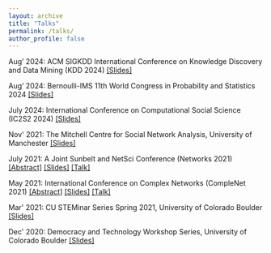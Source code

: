 ```yaml
---
layout: archive
title: "Talks"
permalink: /talks/
author_profile: false
---
```



Aug’ 2024: ACM SIGKDD International Conference on Knowledge Discovery and Data Mining (KDD 2024) [[Slides]](https://drive.google.com/file/d/1cgoHLXMvDoeya0FLA2SwJMIYZ6a-Haa3/view)


Aug’ 2024: Bernoulli-IMS 11th World Congress in Probability and Statistics 2024 [[Slides]](https://drive.google.com/file/d/1yhj-RaP4OiDm5MFBcAkrCsW_BsrrU7ni/view)


July 2024: International Conference on Computational Social Science (IC2S2 2024) [[Slides]](https://drive.google.com/file/d/1q1wNcYSlFQzPuvH_q0Yd8mAJhk695UH7/view)



Nov' 2021: The Mitchell Centre for Social Network Analysis, University of Manchester [[Slides]](https://o365coloradoedu-my.sharepoint.com/personal/updu6059_colorado_edu/_layouts/15/onedrive.aspx?id=%2Fpersonal%2Fupdu6059%5Fcolorado%5Fedu%2FDocuments%2FG%2FPhD%5FApplicationDocuments%2FUniversityOfManchester%5F24Nov2021%5FSlides%2Epdf&parent=%2Fpersonal%2Fupdu6059%5Fcolorado%5Fedu%2FDocuments%2FG%2FPhD%5FApplicationDocuments&ga=1)



July 2021: A Joint Sunbelt and NetSci Conference (Networks 2021) [[Abstract]](https://o365coloradoedu-my.sharepoint.com/personal/updu6059_colorado_edu/_layouts/15/onedrive.aspx?id=%2Fpersonal%2Fupdu6059%5Fcolorado%5Fedu%2FDocuments%2FG%2FPhD%5FApplicationDocuments%2FNetworks2021%5FAbstract%2Epdf&parent=%2Fpersonal%2Fupdu6059%5Fcolorado%5Fedu%2FDocuments%2FG%2FPhD%5FApplicationDocuments&ga=1) [[Slides]](https://o365coloradoedu-my.sharepoint.com/personal/updu6059_colorado_edu/_layouts/15/onedrive.aspx?id=%2Fpersonal%2Fupdu6059%5Fcolorado%5Fedu%2FDocuments%2FG%2FPhD%5FApplicationDocuments%2FNetworks2021%5FSlides%2Epdf&parent=%2Fpersonal%2Fupdu6059%5Fcolorado%5Fedu%2FDocuments%2FG%2FPhD%5FApplicationDocuments&ga=1) [[Talk]](https://o365coloradoedu-my.sharepoint.com/personal/updu6059_colorado_edu/_layouts/15/stream.aspx?id=%2Fpersonal%2Fupdu6059%5Fcolorado%5Fedu%2FDocuments%2FG%2FPhD%5FApplicationDocuments%2FNetworksTalk%5FJuly6th2021%2Emp4&ga=1&referrer=StreamWebApp%2EWeb&referrerScenario=AddressBarCopied%2Eview%2E780d116f%2D1728%2D4ab1%2Db402%2D5226c5b90e7a)



May 2021: International Conference on Complex Networks (CompleNet 2021) [[Abstract]](https://o365coloradoedu-my.sharepoint.com/personal/updu6059_colorado_edu/_layouts/15/onedrive.aspx?id=%2Fpersonal%2Fupdu6059%5Fcolorado%5Fedu%2FDocuments%2FG%2FPhD%5FApplicationDocuments%2FCompleNet2021%5FAbstract%2Epdf&parent=%2Fpersonal%2Fupdu6059%5Fcolorado%5Fedu%2FDocuments%2FG%2FPhD%5FApplicationDocuments&ga=1) [[Slides]](https://o365coloradoedu-my.sharepoint.com/personal/updu6059_colorado_edu/_layouts/15/onedrive.aspx?id=%2Fpersonal%2Fupdu6059%5Fcolorado%5Fedu%2FDocuments%2FG%2FPhD%5FApplicationDocuments%2FCompleNet2021%5FSlides%2Epdf&parent=%2Fpersonal%2Fupdu6059%5Fcolorado%5Fedu%2FDocuments%2FG%2FPhD%5FApplicationDocuments&ga=1) [[Talk]](https://o365coloradoedu-my.sharepoint.com/personal/updu6059_colorado_edu/_layouts/15/stream.aspx?id=%2Fpersonal%2Fupdu6059%5Fcolorado%5Fedu%2FDocuments%2FG%2FPhD%5FApplicationDocuments%2FCompleNet2021%5FMay24th2021%2Emp4&ga=1&referrer=StreamWebApp%2EWeb&referrerScenario=AddressBarCopied%2Eview%2E7cc8b675%2Df15b%2D42a3%2Da07b%2D85aed865b7ab)



Mar' 2021: CU STEMinar Series Spring 2021, University of Colorado Boulder [[Slides]](https://o365coloradoedu-my.sharepoint.com/:b:/g/personal/updu6059_colorado_edu/EbbiVReREFpPn0KhnAbEuJcByz8sNSKk1lYtnMldbcyS-w?e=6tLfwy)



Dec' 2020: Democracy and Technology Workshop Series, University of Colorado Boulder [[Slides]](https://o365coloradoedu-my.sharepoint.com/:v:/g/personal/updu6059_colorado_edu/ETYFjRDqERZCplOTP6LawfgBqFM5Qtr9BueGpzhnb6pGNA?e=ETi4I5)